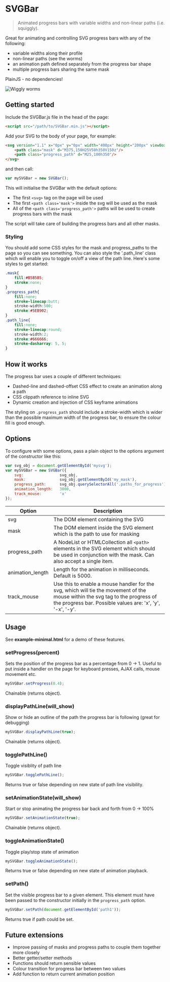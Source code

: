 # SVGBar
> Animated progress bars with variable widths and non-linear paths (i.e. squiggly).

Great for animating and controlling SVG progress bars with any of the following:
- variable widths along their profile
- non-linear paths (see the worms)
- an animation path defined separately from the progress bar shape
- multiple progress bars sharing the same mask

PlainJS - no dependencies!

![Wiggly worms](https://designedbycave.co.uk/play/svgbar/worms.gif)

## Getting started

Include the SVGBar.js file in the head of the page:
```html
<script src="/path/to/SVGBar.min.js"></script>    
```

Add your SVG to the body of your page, for example:
```html
<svg version="1.1" x="0px" y="0px" width="400px" height="200px" viewBox="0 0 400 200">
    <path class="mask" d="M375,150H25V50h350V150z"/>
    <path class="progress_path" d="M25,100h350"/>
</svg>
```

and then call:

```javascript
var mySVGBar = new SVGBar();
```

This will initialise the SVGBar with the default options:

- The first `<svg>` tag on the page will be used
- The first `<path class='mask'>` inside the svg will be used as the mask
- All of the `<path class='progress_path'>` paths will be used to create progress bars with the mask

The script will take care of building the progress bars and all other masks.

### Styling

You should add some CSS styles for the mask and progress_paths to the page so you can see something.
You can also style the '.path_line' class which will enable you to toggle on/off a view of the path line.
Here's some styles to get started:

```css
.mask{
    fill:#B5B5B5;
    stroke:none;
}
.progress_path{
    fill:none;
    stroke-linecap:butt;
    stroke-width:500;
    stroke:#5EB902;
}
.path_line{
    fill:none;
    stroke-linecap:round;
    stroke-width:2;
    stroke:#666666;
    stroke-dasharray: 5, 5;
}
```

## How it works

The progress bar uses a couple of different techniques:

- Dashed-line and dashed-offset CSS effect to create an animation along a path
- CSS clippath reference to inline SVG
- Dynamic creation and injection of CSS keyframe animations

The styling on `.progress_path` should include a stroke-width which is wider than the possible maximum width of the progress bar, to ensure the colour fill is good enough.

## Options

To configure with some options, pass a plain object to the options argument of the constructor like this:

```javascript
var svg_obj = document.getElementById('mysvg');
var mySVGBar = new SVGBar({
    svg:                svg_obj,
    mask:               svg_obj.getElementById('my_mask'),
    progress_path:      svg_obj.querySelectorAll('.paths_for_progress'),
    animation_length:   3000,
    track_mouse:        'x'
});
```

| Option | Description |
| --- | --- |
| svg | The DOM element containing the SVG |
| mask | The DOM element inside the SVG element which is the path to use for masking |
| progress_path | A NodeList or HTMLCollection all `<path>` elements in the SVG element which should be used in conjunction with the mask. Can also accept a single item. |
| animation_length | Length for the animation in milliseconds. Default is 5000. |
| track_mouse | Use this to enable a mouse handler for the svg, which will tie the movement of the mouse within the svg tag to the progress of the progress bar. Possible values are: 'x', 'y', '-x', '-y'.  |

## Usage

See **example-minimal.html** for a demo of these features.

### setProgress(percent)
Sets the position of the progress bar as a percentage from 0 -> 1.
Useful to put inside a handler on the page for keyboard presses, AJAX calls, mouse movement etc.
```javascript
mySVGBar.setProgress(0.4);
```
Chainable (returns object).

### displayPathLine(will_show)
Show or hide an outline of the path the progress bar is following (great for debugging)
```javascript
mySVGBar.displayPathLine(true);
```
Chainable (returns object).

### togglePathLine()
Toggle visiblity of path line
```javascript
mySVGBar.togglePathLine();
```
Returns true or false depending on new state of path line visibility.

### setAnimationState(will_show)
Start or stop animating the progress bar back and forth from 0 -> 100%
```javascript
mySVGBar.setAnimationState(true);
```
Chainable (returns object).

### toggleAnimationState()
Toggle play/stop state of animation
```javascript
mySVGBar.toggleAnimationState();
```
Returns true or false depending on new state of animation playback.

### setPath()
Set the visible progress bar to a given element. This element must have been passed to the constructor initially in the `progress_path` option.
```javascript
mySVGBar.setPath(document.getElementById('path1'));
```
Returns true if path could be set.

## Future extensions

- Improve passing of masks and progress paths to couple them together more closely
- Better getter/setter methods 
- Functions should return sensible values
- Colour transition for progress bar between two values
- Add function to return current animation position